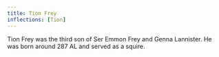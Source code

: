 ```yaml
---
title: Tion Frey
inflections: [Tion]
---
```


Tion Frey was the third son of Ser Emmon Frey and Genna Lannister. He was born around 287 AL and served as a squire.


